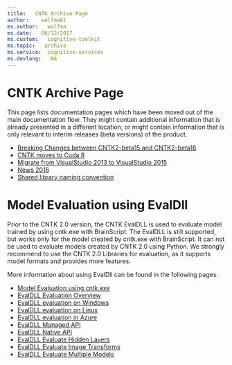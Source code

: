 ```yaml
---
title:   CNTK Archive Page
author:    wolfma61
ms.author:   wolfma
ms.date:   06/12/2017
ms.custom:   cognitive-toolkit
ms.topic:   archive
ms.service:  cognitive-services
ms.devlang:   NA
---
```


# CNTK Archive Page

This page lists documentation pages which have been moved out of the main documentation flow. They might contain additional information that is already presented in a different location, or might contain information that is only relevant to interim releases (beta versions) of the product.

* [Breaking Changes between CNTK2-beta15 and CNTK2-beta16](./Breaking-changes-in-Master-compared-to-beta15.md)
* [CNTK moves to Cuda 8](./CNTK-move-to-Cuda8.md)
* [Migrate from VisualStudio 2013 to VisualStudio 2015](./Setup-Migrate-VS13-to-VS15.md)
* [News 2016](./News-2016.md)
* [Shared library naming convention](./CNTK-Shared-Libraries-Naming-Format.md)

# Model Evaluation using EvalDll

Prior to the CNTK 2.0 version, the CNTK EvalDLL is used to evaluate model trained by using cntk.exe with BrainScript. The EvalDLL 
is still supported, but works only for the model created by cntk.exe with BrainScript. It can not be used to evaluate models created 
by CNTK 2.0 using Python. We strongly recommend to use the CNTK 2.0 Libraries for evaluation, as it supports model formats and provides more features. 

More information about using EvalDll can be found in the following pages.

* [Model Evaluation using cntk.exe](/cognitive-toolkit/CNTK-Evaluation-using-cntk.exe)
* [EvalDLL Evaluation Overview](/cognitive-toolkit/EvalDLL-Evaluation-Overview)
* [EvalDLL evaluation on Windows](/cognitive-toolkit/EvalDLL-Evaluation-on-Windows)
* [EvalDLL evaluation on Linux](/cognitive-toolkit/EvalDLL-Evaluation-on-Linux)
* [EvalDLL evaluation in Azure](/cognitive-toolkit/Evaluate-a-model-in-an-Azure-WebApi)
* [EvalDLL Managed API](/cognitive-toolkit/EvalDll-Managed-API)
* [EvalDLL Native API](/cognitive-toolkit/EvalDll-Native-API)
* [EvalDLL Evaluate Hidden Layers](/cognitive-toolkit/CNTK-Evaluate-Hidden-Layers)
* [EvalDLL Evaluate Image Transforms](/cognitive-toolkit/CNTK-Evaluate-Image-Transforms)
* [EvalDLL Evaluate Multiple Models](/cognitive-toolkit/CNTK-Evaluate-Multiple-Models)

